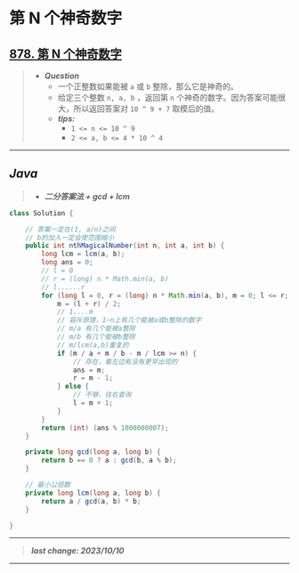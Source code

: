 # 第 N 个神奇数字

## [878. 第 N 个神奇数字](https://leetcode.cn/problems/nth-magical-number/)

> - ***Question***
>   - 一个正整数如果能被 `a` 或 `b` 整除，那么它是神奇的。
>   - 给定三个整数 `n, a, b` ，返回第 `n` 个神奇的数字。因为答案可能很大，所以返回答案对 `10 ^ 9 + 7` 取模后的值。
>   - ***tips:***
>     - `1 <= n <= 10 ^ 9`
>     - `2 <= a, b <= 4 * 10 ^ 4`

---

## *Java*

> - ***二分答案法 + gcd + lcm***

```java
class Solution {

    // 答案一定在(1, a/n)之间
    // b的加入一定会使范围缩小
    public int nthMagicalNumber(int n, int a, int b) {
        long lcm = lcm(a, b);
        long ans = 0;
        // l = 0
        // r = (long) n * Math.min(a, b)
        // l......r
        for (long l = 0, r = (long) n * Math.min(a, b), m = 0; l <= r; ) {
            m = (l + r) / 2;
            // 1....m
            // 容斥原理，1~n上有几个能被a或b整除的数字
            // m/a 有几个能被a整除
            // m/b 有几个能被b整除
            // m/lcm(a,b)重复的
            if (m / a + m / b - m / lcm >= n) {
                // 存在，看左边有没有更早出现的
                ans = m;
                r = m - 1;
            } else {
                // 不够，往右查询
                l = m + 1;
            }
        }
        return (int) (ans % 1000000007);
    }

    private long gcd(long a, long b) {
        return b == 0 ? a : gcd(b, a % b);
    }

    // 最小公倍数
    private long lcm(long a, long b) {
        return a / gcd(a, b) * b;
    }

}
```

---

> ***last change: 2023/10/10***

---
